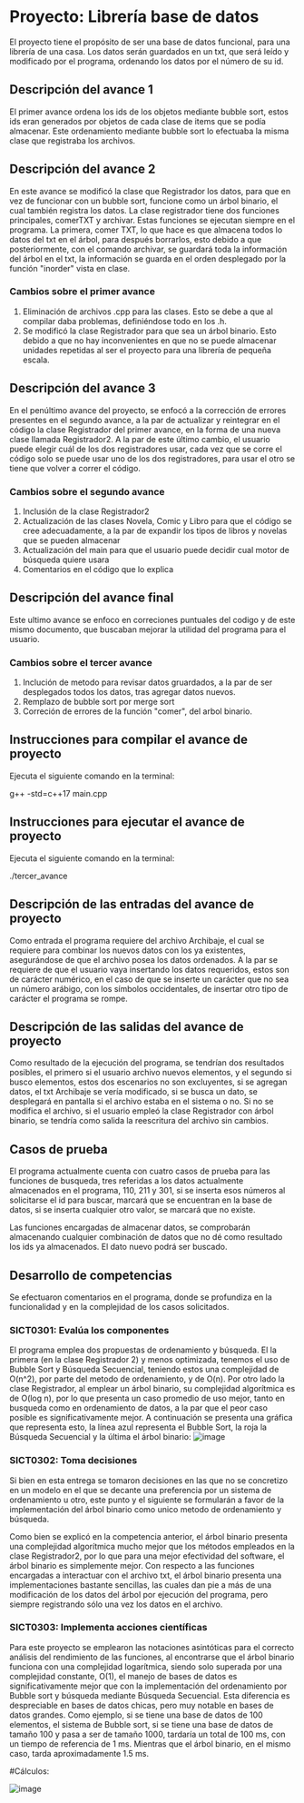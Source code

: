 # Proyecto: Librería base de datos



El proyecto tiene el propósito de ser una base de datos funcional, para una librería de una casa. Los datos serán guardados en un txt, que será leído y modificado por el programa, ordenando los datos por el número de su id.

## Descripción del avance 1
El primer avance ordena los ids de los objetos mediante bubble sort, estos ids eran generados por objetos de cada clase de items que se podía almacenar. Este ordenamiento mediante bubble sort lo efectuaba la misma clase que registraba los archivos.

## Descripción del avance 2
En este avance se modificó la clase que Registrador los datos, para que en vez de funcionar con un bubble sort, funcione como un árbol binario, el cual también registra los datos.
La clase registrador tiene dos funciones principales, comerTXT y archivar.
Estas funciones se ejecutan siempre en el programa.
La primera, comer TXT, lo que hace es que almacena todos lo datos del txt en el árbol, para después borrarlos, esto debido a que posteriormente, con el comando archivar, se guardará toda la información del árbol en el txt, la información se guarda en el orden desplegado por la función "inorder" vista en clase.

### Cambios sobre el primer avance
1. Eliminación de archivos .cpp para las clases. Esto se debe a que al compilar daba problemas, definiéndose todo en los .h.
2. Se modificó la clase Registrador para que sea un árbol binario. Esto debido a que no hay inconvenientes en que no se puede almacenar unidades repetidas al ser el proyecto para una librería de pequeña escala.

## Descripción del avance 3
En el penúltimo avance del proyecto, se enfocó a la corrección de errores presentes en el segundo avance, a la par de actualizar y reintegrar en el código la clase Registrador del primer avance, en la forma de una nueva clase llamada Registrador2. A la par de este último cambio, el usuario puede elegir cuál de los dos registradores usar, cada vez que se corre el código solo se puede usar uno de los dos registradores, para usar el otro se tiene que volver a correr el código.

### Cambios sobre el segundo avance
1. Inclusión de la clase Registrador2
2. Actualización de las clases Novela, Comic y Libro para que el código se cree adecuadamente, a la par de expandir los tipos de libros y novelas que se pueden almacenar
3. Actualización del main para que el usuario puede decidir cual motor de búsqueda quiere usara
4. Comentarios en el código que lo explica

## Descripción del avance final
Este ultimo avance se enfoco en correciones puntuales del codigo y de este mismo documento, que buscaban mejorar la utilidad del programa para el usuario.

### Cambios sobre el tercer avance
1. Inclución de metodo para revisar datos gruardados, a la par de ser desplegados todos los datos, tras agregar datos nuevos.
2. Remplazo de bubble sort por merge sort
3. Correción de errores de la función "comer", del arbol binario.

   
## Instrucciones para compilar el avance de proyecto
Ejecuta el siguiente comando en la terminal:

g++ -std=c++17 main.cpp 

## Instrucciones para ejecutar el avance de proyecto
Ejecuta el siguiente comando en la terminal:

./tercer_avance 

## Descripción de las entradas del avance de proyecto
Como entrada el programa requiere del archivo Archibaje, el cual se requiere para combinar los nuevos datos con los ya existentes, asegurándose de que el archivo posea los datos ordenados. A la par se requiere de que el usuario vaya insertando los datos requeridos, estos son de carácter numérico, en el caso de que se inserte un carácter que no sea un número arábigo, con los símbolos occidentales, de insertar otro tipo de carácter el programa se rompe.

## Descripción de las salidas del avance de proyecto
Como resultado de la ejecución del programa, se tendrían dos resultados posibles, el primero si el usuario archivo nuevos elementos, y el segundo si busco elementos, estos dos escenarios no son excluyentes, si se agregan datos, el txt Archibaje se vería modificado, si se busca un dato, se desplegará en pantalla si el archivo estaba en el sistema o no. Si no se modifica el archivo, si el usuario empleó la clase Registrador con árbol binario, se tendría como salida la reescritura del archivo sin cambios.

## Casos de prueba
El programa actualmente cuenta con cuatro casos de prueba para las funciones de busqueda, tres referidas a los datos actualmente almacenados en el programa, 110, 211 y 301, si se inserta esos números al solicitarse el id para buscar, marcará que se encuentran en la base de datos, si se inserta cualquier otro valor, se marcará que no existe.

Las funciones encargadas de almacenar datos, se comprobarán almacenando cualquier combinación de datos que no dé como resultado los ids ya almacenados.
El dato nuevo podrá ser buscado.

## Desarrollo de competencias

Se efectuaron comentarios en el programa, donde se profundiza en la funcionalidad y en la complejidad de los casos solicitados.

### SICT0301: Evalúa los componentes

El programa emplea dos propuestas de ordenamiento y búsqueda. El la primera (en la clase Registrador 2) y menos optimizada, tenemos el uso de Bubble Sort y Búsqueda Secuencial, teniendo estos una complejidad de O(n^2), por parte del metodo de ordenamiento, y de O(n). Por otro lado la clase Registrador, al emplear un árbol binario, su complejidad algorítmica es de O(log n), por lo que presenta un caso promedio de uso mejor, tanto en busqueda como en ordenamiento de datos, a la par que el peor caso posible es significativamente mejor. A continuación se presenta una gráfica que representa esto, la línea azul representa el Bubble Sort, la roja la Búsqueda Secuencial y la última el árbol binario:
![image](https://github.com/user-attachments/assets/30cb02a2-6bed-4179-aa93-c27a86d5b3c2)


### SICT0302: Toma decisiones

Si bien en esta entrega se tomaron decisiones en las que no se concretizo en un modelo en el que se decante una preferencia por un sistema de ordenamiento u otro, este punto y el siguiente se formularán a favor de la implementación del árbol binario como unico metodo de ordenamiento y búsqueda.

Como bien se explicó en la competencia anterior, el árbol binario presenta una complejidad algorítmica mucho mejor que los métodos empleados en la clase Registrador2, por lo que para una mejor efectividad del software, el árbol binario es simplemente mejor. Con respecto a las funciones encargadas a interactuar con el archivo txt, el árbol binario presenta una implementaciones bastante sencillas, las cuales dan pie a más de una modificación de los datos del árbol por ejecución del programa, pero siempre registrando sólo una vez los datos en el archivo.

### SICT0303: Implementa acciones científicas

Para este proyecto se emplearon las notaciones asintóticas para el correcto análisis del rendimiento de las funciones, al encontrarse que el árbol binario funciona con una complejidad logarítmica, siendo solo superada por una complejidad constante, O(1), el manejo de bases de datos es significativamente mejor que con la implementación del ordenamiento por Bubble sort y búsqueda mediante Búsqueda Secuencial. Esta diferencia es despreciable en bases de datos chicas, pero muy notable en bases de datos grandes. Como ejemplo, si se tiene una base de datos de 100 elementos, el sistema de Bubble sort, si se tiene una base de datos de tamaño 100 y pasa a ser de tamaño 1000, tardaría un total de 100 ms, con un tiempo de referencia de 1 ms. Mientras que el árbol binario, en el mismo caso, tarda aproximadamente 1.5 ms.

  #Cálculos:

![image](https://github.com/user-attachments/assets/4660c715-e33d-4698-8141-17e4ce8a01b0)



